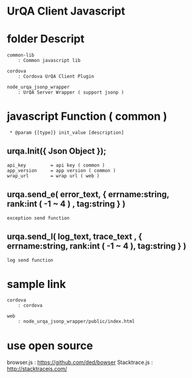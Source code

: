 UrQA Client Javascript 
===================


# folder Descript

    common-lib
        : Common javascript lib

    cordova
        : Cordova UrQA Client Plugin

    node_urqa_jsonp_wrapper
        : UrQA Server Wrapper ( support jsonp )


# javascript Function ( common )


	 * @param {[type]} init_value [description]
	 
## urqa.Init({ Json Object });
	api_key			= api key ( common )
 	app_version 	= app version ( common )
 	wrap_url		= wrap url ( web )

## urqa.send_e( error_text, { errname:string, rank:int ( -1 ~ 4 ) , tag:string } )

	exception send function

## urqa.send_l( log_text, trace_text , { errname:string, rank:int ( -1 ~ 4 ), tag:string } )

	log send function


# sample link

	cordova
		: cordova

	web
		: node_urqa_jsonp_wrapper/public/index.html


# use open source

browser.js 		: https://github.com/ded/bowser
Stacktrace.js 	: http://stacktracejs.com/

